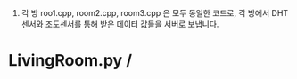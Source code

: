 1) 각 방
roo1.cpp, room2.cpp, room3.cpp 은 모두 동일한 코드로, 각 방에서 DHT센서와 조도센서를 통해 받은 데이터 값들을 서버로 보냅니다.

# LivingRoom.py / 
